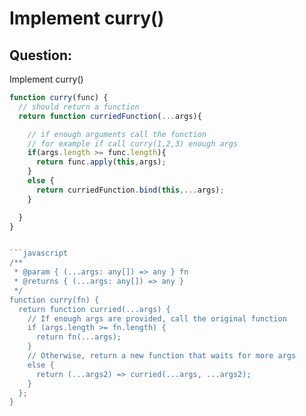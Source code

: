 # Implement curry()

## Question:
Implement curry()

```javascript
function curry(func) {
  // should return a function 
  return function curriedFunction(...args){

    // if enough arguments call the function
    // for example if call curry(1,2,3) enough args
    if(args.length >= func.length){
      return func.apply(this,args);
    }
    else {
      return curriedFunction.bind(this,...args);
    }

  }
}


```javascript
/**
 * @param { (...args: any[]) => any } fn
 * @returns { (...args: any[]) => any }
 */
function curry(fn) {
  return function curried(...args) {
    // If enough args are provided, call the original function
    if (args.length >= fn.length) {
      return fn(...args);
    }
    // Otherwise, return a new function that waits for more args
    else {
      return (...args2) => curried(...args, ...args2);
    }
  };
}
